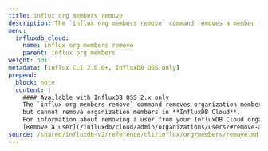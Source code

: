 ```yaml
---
title: influx org members remove
description: The `influx org members remove` command removes a member from an organization in InfluxDB.
menu:
  influxdb_cloud:
    name: influx org members remove
    parent: influx org members
weight: 301
metadata: [influx CLI 2.0.0+, InfluxDB OSS only]
prepend:
  block: note
  content: |
    #### Available with InfluxDB OSS 2.x only
    The `influx org members remove` command removes organization members in **InfluxDB OSS 2.x**,
    but cannot remove organization members in **InfluxDB Cloud**.
    For information about removing a user from your InfluxDB Cloud organization, see
    [Remove a user](/influxdb/cloud/admin/organizations/users/#remove-a-user-from-your-organization/).
source: /shared/influxdb-v2/reference/cli/influx/org/members/remove.md
---
```


<!-- The content for this page is at
// SOURCE content/shared/influxdb-v2/reference/cli/influx/org/members/remove.md -->
